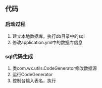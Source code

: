## 代码
### 启动过程
1. 建立本地数据库，执行db目录中的sql
2. 修改application.yml中的数据库信息

### sql代码生成
1. 类com.wx.utils.CodeGenerator修改数据源
2. 运行CodeGenerator
3. 控制台输入表名，执行